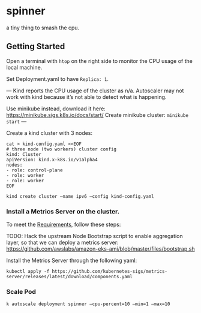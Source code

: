 # spinner

a tiny thing to smash the cpu.

## Getting Started
Open a terminal with `htop` on the right side to monitor the CPU usage of the local machine.

Set Deployment.yaml to have `Replica: 1`.

—
Kind reports the CPU usage of the cluster as n/a. Autoscaler may not work with kind because it’s not able to detect what is happening. 

Use minikube instead, download it here: https://minikube.sigs.k8s.io/docs/start/ 
Create minikube cluster: `minikube start`
—

Create a kind cluster with 3 nodes:
```
cat > kind-config.yaml <<EOF
# three node (two workers) cluster config
kind: Cluster
apiVersion: kind.x-k8s.io/v1alpha4
nodes:
- role: control-plane
- role: worker
- role: worker
EOF

kind create cluster –name ipv6 –config kind-config.yaml
```

### Install a Metrics Server on the cluster. 
To meet the [Requirements](https://github.com/kubernetes-sigs/metrics-server#requirements), follow these steps:

TODO: Hack the upstream Node Bootstrap script to enable aggregation layer, so that we can deploy a metrics server: https://github.com/awslabs/amazon-eks-ami/blob/master/files/bootstrap.sh

Install the Metrics Server through the following yaml:
```
kubectl apply -f https://github.com/kubernetes-sigs/metrics-server/releases/latest/download/components.yaml
```

### Scale Pod
`k autoscale deployment spinner –cpu-percent=10 –min=1 –max=10` 
